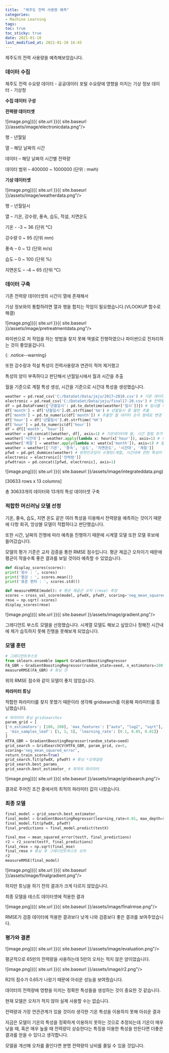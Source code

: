 ```yaml
---
title:  "제주도 전력 사용량 예측"
categories: 
- Machine Learning
tags:
toc: true
toc_sticky: true
date: 2021-01-10
last_modified_at: 2021-01-10 16:45
---
```

제주도의 전력 사용량을 예측해보았습니다.

### 데이터 수집
제주도 전력 수요량 데이터 - 공공데이터 포털
수요량에 영향을 미치는 기상 정보 데이터 - 기상청

**수집 데이터 구성**

**전력량 데이터셋**

![image.png]({{ site.url }}{{ site.baseurl }}/assets/image/electronicdata.png"/>

행 - 년월일

열 – 해당 날짜의 시간

데이터 – 해당 날짜의 시간별 전력량

데이터 범위 – 400000 ~ 1000000 (단위 : mwh)

**기상 데이터셋**

![image.png]({{ site.url }}{{ site.baseurl }}/assets/image/weatherdata.png"/>

행 – 년월일시

열 – 기온, 강수량, 풍속, 습도, 적설, 지면온도 

기온 - -3 ~ 36 (단위 °C) 

강수량 0 ~ 95 (단위 mm)

풍속 – 0 ~ 12 (단위 m/s)

습도 – 0 ~ 100 (단위 %)

지면온도 – -4 ~ 65 (단위 °C)

### 데이터 구축

기존 전력량 데이터셋의 시간이 열에 존재해서

기상 정보와의 통합하려면 열과 행을 합치는 작업이 필요했습니다.(VLOOKUP 함수로 해결)

![image.png]({{ site.url }}{{ site.baseurl }}/assets/image/pretreatmentdata.png"/>

파이썬으로 저 작업을 하는 방법을 찾지 못해 엑셀로 진행하였으나 파이썬으로 전처리하는 것이 좋았을겁니다.

 {: .notice--warning}



또한 강수량과 적설 특성이 전력사용량과 연관이 적어 제거했고

특성의 양이 부족하다고 판단해서 년월일시에서 월과 시간을 추출

월을 기준으로 계절 특성 생성, 시간을 기준으로 시간대 특성을 생성했습니다.

```python
weather = pd.read_csv('C:/DataSet/Data/jeju/2017~2018.csv') # 기온 데이터
electronic = pd.read_csv('C:/DataSet/Data/jeju/final17-20.csv') # 전력량 데이터
df = pd.DataFrame({'년월일시': pd.to_datetime(weather['일시'])}) # 일시를 이용해서 시간대와 계절을 나눔 / 데이터 프레임 형태 생성
df['month'] = df['년월일시'].dt.strftime('%m') # 년월일시 중 월만 추출
df['month'] = pd.to_numeric(df['month']) # 추출한 월 데이터 숫자 형태로 변경
df['hour'] = df['년월일시'].dt.strftime('%H')
df['hour'] = pd.to_numeric(df['hour'])
df = df[['month', 'hour']]
weather = pd.concat([weather, df], axis=1) # 기온데이터에 월, 시간 컬럼 추가
weather['시간대'] = weather.apply(lambda x: hour(x['hour']), axis=1) # 시간 컬럼을 이용해 hour함수 적용 (임의로 만든)
weather['계절'] = weather.apply(lambda x: weat(x['month']), axis=1) # 월 컬럼을 이용해 weat함수 적용
weather = weather[['기온', '풍속', '습도', '지면온도', '시간대', '계절']]
pfwd = pd.get_dummies(weather) # 원핫인코딩이 수행된(계절, 시간대에 관한 특성이 추가된) 기온 데이터(plus feature weather data)
electronic = electronic[['전력량']]
pfwdtrain = pd.concat([pfwd, electronic], axis=1)
```

![image.png]({{ site.url }}{{ site.baseurl }}/assets/image/integrateddata.png)

[30633 rows x 13 columns]

총 30633개의 데이터와 13개의 특성 데이터셋 구축

### 적합한 머신러닝 모델 선정

기온, 풍속, 습도, 지면 온도 같은 여러 특성을 이용해서 전력량을 예측하는 것이기 때문에 다항 회귀, 앙상블 모델이 적합하다고 판단했습니다.

또한 시간, 날짜의 진행에 따라 예측을 진행하기 때문에 시계열 모델 또한 모델 후보에 들어갔습니다.

모델의 평가 기준은 교차 검증을 통한 RMSE 점수입니다. 평균 제곱근 오차이기 때문에 평균이 작을수록 좋은 결과를 보일 것이라 예측할 수 있었습니다.

```python
def display_scores(scores):
print('점수 : ', scores)
print('평균 : ', scores.mean())
print('표준 편차 : ', scores.std())

def measureRMSE(model): # 평균 제곱근 오차 (rmse) 측정
scores = cross_val_score(model, pfwdX, pfwdY, scoring='neg_mean_squared_error', cv=5)
rmse = np.sqrt(-scores)
display_scores(rmse)
```

![image.png]({{ site.url }}{{ site.baseurl }}/assets/image/gradient.png"/>

그레디언트 부스트 모델을 선정했습니다. 시계열 모델도 해보고 싶었으나 정해진 시간내에 제가 습득하지 못해 진행을 못해보게 되었습니다.

### 모델 훈련

```python
# 그레디언트부스트
from sklearn.ensemble import GradientBoostingRegressor
FA_GBR = GradientBoostingRegressor(random_state=seed, n_estimators=100, learning_rate=0.05)
measureRMSE(FA_GBR) # 튜닝 전
```

위의 RMSE 점수와 같이 모델이 좋지 않았습니다.

**파라미터 튜닝**

적합한 파라미터를 찾지 못했기 때문이라 생각해 gridsearch를 이용해 파라미터를 튜닝했습니다.

```python
# 파라미터 튜닝 gridsearchcv
param_grid = [
{'n_estimators': [100, 200], 'max_features': ["auto", "log2", "sqrt"], 'max_depth': [3, 5, 8]
, 'min_samples_leaf': [1, 3, 5], 'learning_rate': [0.1, 0.05, 0.01]}
]
HTFA_GBR = GradientBoostingRegressor(random_state=seed)
grid_search = GridSearchCV(HTFA_GBR, param_grid, cv=5,
scoring='neg_mean_squared_error',
return_train_score=True)
grid_search.fit(pfwdX, pfwdY) # 튜닝 *오래걸림
grid_search.best_params_
grid_search.best_estimator_ # 최적의 파리미터
```

![image.png]({{ site.url }}{{ site.baseurl }}/assets/image/gridsearch.png"/>

결과로 주어진 조건 중에서의 최적의 파라미터 값이 나왔습니다.

### 최종 모델

```python
final_model = grid_search.best_estimator_
final_model = GradientBoostingRegressor(learning_rate=0.01, max_depth=8, max_features='log2',min_samples_leaf=5, n_estimators=200, random_state=777)
final_model.fit(pfwdX, pfwdY)
final_predictions = final_model.predict(testX)

final_mse = mean_squared_error(testY, final_predictions)
r2 = r2_score(testY, final_predictions)
final_rmse = np.sqrt(final_mse)
final_rmse # 튜닝 후 그레디언트부스트 오차
r2
measureRMSE(final_model)
```

![image.png]({{ site.url }}{{ site.baseurl }}/assets/image/finalgradient.png"/>

하지만 튜닝을 하기 전의 결과가 크게 다르지 않았습니다.

최종 모델을 테스트 데이터셋에 적용한 결과 

![image.png]({{ site.url }}{{ site.baseurl }}/assets/image/finalrmse.png"/>

RMSE가 검증 데이터에 적용한 결과보다 낮게 나와 검증보다 좋은 결과를 보여주었습니다.

### 평가와 결론

![image.png]({{ site.url }}{{ site.baseurl }}/assets/image/evaluation.png"/>

평균적으로 65만의 전력량을 사용하는데 5만의 오차는 적지 않은 양이었습니다.

![image.png]({{ site.url }}{{ site.baseurl }}/assets/image/r2.png"/>

R2의 점수가 0.65가 나왔기 때문에 아쉬운 성능을 보여줬습니다.



데이터의 전력량에 영향을 미치는 정확한 특성들을 생성하는 것이 중요한 것 같습니다.

현재 모델은 오차가 적지 않아 실제 사용할 수는 없습니다.

전력량과 가장 연관관계가 있을 것이라 생각한 기온 특성을 이용하지 못해 아쉬운 결과 

지금은 모델이 기온의 특성을 정확하게 이용하지 못하는 것으로 추정되는데 기온이 매우 낮을 때, 혹은 매우 높을 때 전력량이 상승한다는 특징을 이용한 특성을 만든다면 더좋은 결과를 얻을 수 있다고 생각합니다.

모델을 개선해 오차를 줄인다면 분명 전력량의 낭비를 줄일 수 있을 것입니다. 